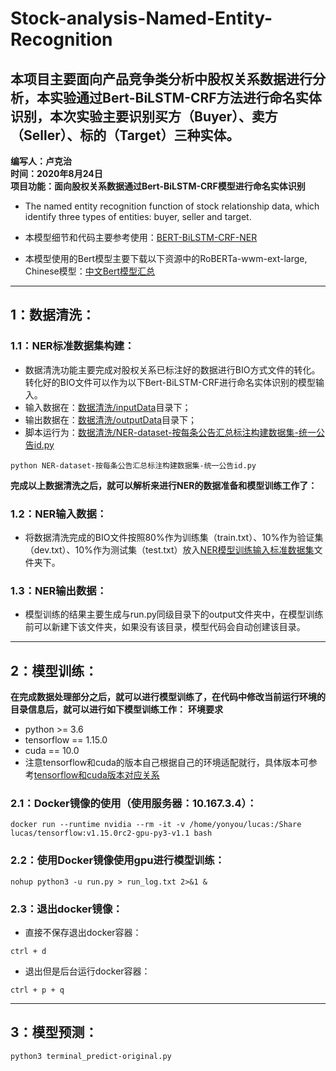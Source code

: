 # Stock-analysis-Named-Entity-Recognition
## 本项目主要面向产品竞争类分析中股权关系数据进行分析，本实验通过Bert-BiLSTM-CRF方法进行命名实体识别，本次实验主要识别买方（Buyer）、卖方（Seller）、标的（Target）三种实体。
**编写人：卢克治<br>时间：2020年8月24日<br>项目功能：面向股权关系数据通过Bert-BiLSTM-CRF模型进行命名实体识别<br>**
- The named entity recognition function of stock relationship data, which identify three types of entities: buyer, seller and target.<br>
+ 本模型细节和代码主要参考使用：[BERT-BiLSTM-CRF-NER](https://github.com/macanv/BERT-BiLSTM-CRF-NER)<br>
* 本模型使用的Bert模型主要下载以下资源中的RoBERTa-wwm-ext-large, Chinese模型：[中文Bert模型汇总](https://github.com/ymcui/Chinese-BERT-wwm)<br>

---
## 1：数据清洗：
### 1.1：NER标准数据集构建：
+ 数据清洗功能主要完成对股权关系已标注好的数据进行BIO方式文件的转化。转化好的BIO文件可以作为以下Bert-BiLSTM-CRF进行命名实体识别的模型输入。
+ 输入数据在：[数据清洗/inputData](https://github.com/lgxt/Stock-analysis-Named-Entity-Recognition/tree/master/%E6%95%B0%E6%8D%AE%E6%B8%85%E6%B4%97/inputData)目录下；
+ 输出数据在：[数据清洗/outputData](https://github.com/lgxt/Stock-analysis-Named-Entity-Recognition/tree/master/%E6%95%B0%E6%8D%AE%E6%B8%85%E6%B4%97/outputData)目录下；
+ 脚本运行为：[数据清洗/NER-dataset-按每条公告汇总标注构建数据集-统一公告id.py](https://github.com/lgxt/Stock-analysis-Named-Entity-Recognition/blob/master/%E6%95%B0%E6%8D%AE%E6%B8%85%E6%B4%97/NER-dataset-%E6%8C%89%E6%AF%8F%E6%9D%A1%E5%85%AC%E5%91%8A%E6%B1%87%E6%80%BB%E6%A0%87%E6%B3%A8%E6%9E%84%E5%BB%BA%E6%95%B0%E6%8D%AE%E9%9B%86-%E7%BB%9F%E4%B8%80%E5%85%AC%E5%91%8Aid.py)<br>
```
python NER-dataset-按每条公告汇总标注构建数据集-统一公告id.py
```
**完成以上数据清洗之后，就可以解析来进行NER的数据准备和模型训练工作了：**
### 1.2：NER输入数据：
+ 将数据清洗完成的BIO文件按照80%作为训练集（train.txt）、10%作为验证集（dev.txt）、10%作为测试集（test.txt）放入[NER模型训练输入标准数据集](https://github.com/lgxt/Stock-analysis-Named-Entity-Recognition/tree/master/NERdata)文件夹下。
### 1.3：NER输出数据：
+ 模型训练的结果主要生成与run.py同级目录下的output文件夹中，在模型训练前可以新建下该文件夹，如果没有该目录，模型代码会自动创建该目录。

_ _ _
## 2：模型训练：
**在完成数据处理部分之后，就可以进行模型训练了，在代码中修改当前运行环境的目录信息后，就可以进行如下模型训练工作：**
**环境要求**
+ python >= 3.6
+ tensorflow == 1.15.0
+ cuda == 10.0
+ 注意tensorflow和cuda的版本自己根据自己的环境适配就行，具体版本可参考[tensorflow和cuda版本对应关系](https://blog.csdn.net/qq_31747765/article/details/107958052)
### 2.1：Docker镜像的使用（使用服务器：10.167.3.4）：
```
docker run --runtime nvidia --rm -it -v /home/yonyou/lucas:/Share lucas/tensorflow:v1.15.0rc2-gpu-py3-v1.1 bash
```
### 2.2：使用Docker镜像使用gpu进行模型训练：
```
nohup python3 -u run.py > run_log.txt 2>&1 &
```
### 2.3：退出docker镜像：
+ 直接不保存退出docker容器：
```
ctrl + d
```
+ 退出但是后台运行docker容器：
```
ctrl + p + q
```
_ _ _
## 3：模型预测：
```
python3 terminal_predict-original.py
```

